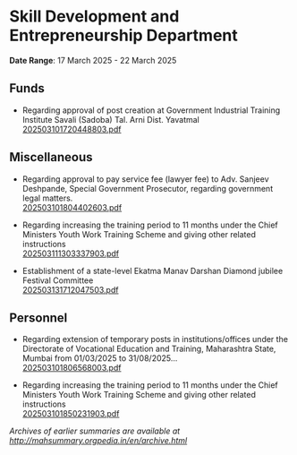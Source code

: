 # Skill Development and Entrepreneurship Department

**Date Range**: 17 March 2025 - 22 March 2025


## Funds
- Regarding approval of post creation at Government Industrial Training Institute Savali (Sadoba) Tal. Arni Dist. Yavatmal\
  [202503101720448803.pdf](https://gr.maharashtra.gov.in/Site/Upload/Government%20Resolutions/English/202503101720448803.pdf)

## Miscellaneous
- Regarding approval to pay service fee (lawyer fee) to Adv. Sanjeev Deshpande, Special Government Prosecutor, regarding government legal matters.\
  [202503101804402603.pdf](https://gr.maharashtra.gov.in/Site/Upload/Government%20Resolutions/English/202503101804402603.pdf)

- Regarding increasing the training period to 11 months under the Chief Ministers Youth Work Training Scheme and giving other related instructions\
  [202503111303337903.pdf](https://gr.maharashtra.gov.in/Site/Upload/Government%20Resolutions/English/202503111303337903.pdf)

- Establishment of a state-level Ekatma Manav Darshan Diamond jubilee Festival Committee\
  [202503131712047503.pdf](https://gr.maharashtra.gov.in/Site/Upload/Government%20Resolutions/English/202503131712047503.pdf)

## Personnel
- Regarding extension of temporary posts in institutions/offices under the Directorate of Vocational Education and Training, Maharashtra State, Mumbai from 01/03/2025 to 31/08/2025...\
  [202503101806568003.pdf](https://gr.maharashtra.gov.in/Site/Upload/Government%20Resolutions/English/202503101806568003.pdf)

- Regarding increasing the training period to 11 months under the Chief Ministers Youth Work Training Scheme and giving other related instructions\
  [202503101850231903.pdf](https://gr.maharashtra.gov.in/Site/Upload/Government%20Resolutions/English/202503101850231903.pdf)


*Archives of earlier summaries are available at http://mahsummary.orgpedia.in/en/archive.html*